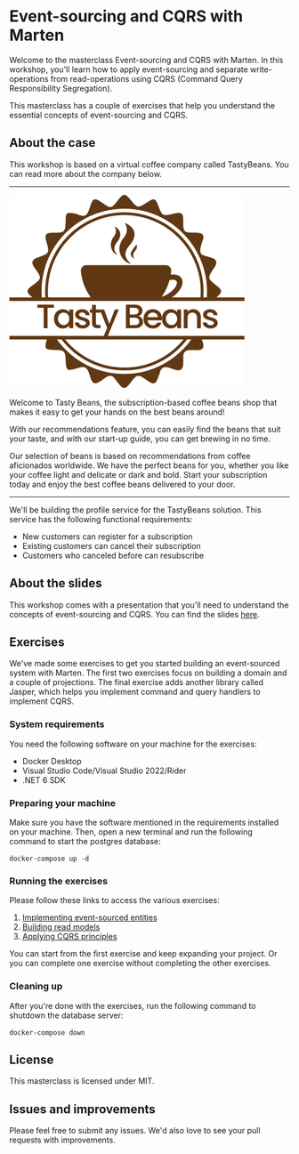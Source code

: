 # Event-sourcing and CQRS with Marten

Welcome to the masterclass Event-sourcing and CQRS with Marten. In this workshop, you'll learn how to apply 
event-sourcing and separate write-operations from read-operations using CQRS (Command Query Responsibility Segregation).

This masterclass has a couple of exercises that help you understand the essential concepts of event-sourcing and CQRS.

## About the case

This workshop is based on a virtual coffee company called TastyBeans. You can read more about the company below.

------------------------------------------------------------------------------------------------------------------------

![TastyBeans Logo](./images/tasty-beans.png)

Welcome to Tasty Beans, the subscription-based coffee beans shop that makes it easy to get your hands on the best beans
around!

With our recommendations feature, you can easily find the beans that suit your taste, and with our start-up guide, you
can get brewing in no time.

Our selection of beans is based on recommendations from coffee aficionados worldwide. We have the perfect beans
for you, whether you like your coffee light and delicate or dark and bold. Start your subscription today and enjoy
the best coffee beans delivered to your door.

------------------------------------------------------------------------------------------------------------------------

We'll be building the profile service for the TastyBeans solution. This service has the following functional
requirements:

* New customers can register for a subscription
* Existing customers can cancel their subscription
* Customers who canceled before can resubscribe

## About the slides

This workshop comes with a presentation that you'll need to understand the concepts of event-sourcing and CQRS. 
You can find the slides [here](#).

## Exercises

We've made some exercises to get you started building an event-sourced system with Marten.
The first two exercises focus on building a domain and a couple of projections. The final exercise adds another library
called Jasper, which helps you implement command and query handlers to implement CQRS.

### System requirements

You need the following software on your machine for the exercises:

* Docker Desktop
* Visual Studio Code/Visual Studio 2022/Rider
* .NET 6 SDK

### Preparing your machine

Make sure you have the software mentioned in the requirements installed on your machine. 
Then, open a new terminal and run the following command to start the postgres database:

```shell
docker-compose up -d
```

### Running the exercises

Please follow these links to access the various exercises:

1. [Implementing event-sourced entities](./exercises/01-eventsourcing/README.md)
2. [Building read models](./exercises/02-projections/README.md)
3. [Applying CQRS principles](./exercises/03-cqrs/README.md)

You can start from the first exercise and keep expanding your project. Or you can complete one exercise without
completing the other exercises.

### Cleaning up

After you're done with the exercises, run the following command to shutdown the database server:

```shell
docker-compose down
```

## License

This masterclass is licensed under MIT.

## Issues and improvements

Please feel free to submit any issues. We'd also love to see your pull requests with improvements.